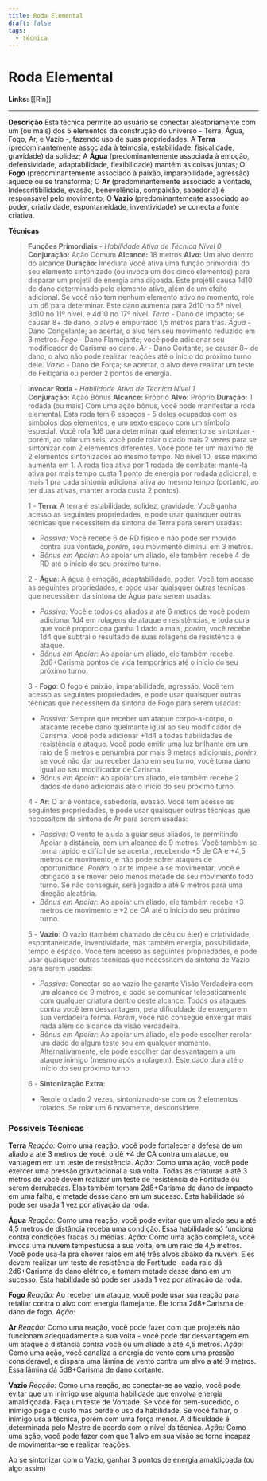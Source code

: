 ```yaml
---
title: Roda Elemental
draft: false
tags:
  - técnica
---
```



# Roda Elemental

**Links:** [[Rin]]

---

**Descrição**
Esta técnica permite ao usuário se conectar aleatoriamente com um (ou mais) dos 5 elementos da construção do universo - Terra, Água, Fogo, Ar, e Vazio -, fazendo uso de suas propriedades. 
A **Terra** (predominantemente associada à teimosia, estabilidade, fisicalidade, gravidade) dá solidez; 
A **Água** (predominantemente associada à emoção, defensividade, adaptabilidade, flexibilidade) mantém as coisas juntas; 
O **Fogo** (predominantemente associado à paixão, imparabilidade, agressão) aquece ou se transforma; 
O **Ar** (predominantemente associado à vontade, Indescritibilidade, evasão, benevolência, compaixão, sabedoria) é responsável pelo movimento; 
O **Vazio** (predominantemente associado ao poder, criatividade, espontaneidade, inventividade) se conecta a fonte criativa.


**Técnicas**
> **Funções Primordiais** - *Habilidade Ativa de Técnica Nível 0*  
> **Conjuração:**  Ação Comum
> **Alcance:** 18 metros
> **Alvo:** Um alvo dentro do alcance
> **Duração:** Imediata
> Você ativa uma função primordial do seu elemento sintonizado (ou invoca um dos cinco elementos) para disparar um projetil de energia amaldiçoada. Este projétil causa 1d10 de dano determinado pelo elemento ativo, além de um efeito adicional. Se você não tem nenhum elemento ativo no momento, role um d6 para determinar. Este dano aumenta para 2d10 no 5º nível, 3d10 no 11º nível, e 4d10 no 17º nível.
> *Terra* - Dano de Impacto; se causar 8+ de dano, o alvo é empurrado 1,5 metros para trás.
> *Água* - Dano Congelante; ao acertar, o alvo tem seu movimento reduzido em 3 metros.
> *Fogo* - Dano Flamejante; você pode adicionar seu modificador de Carisma ao dano.
> *Ar* - Dano Cortante; se causar 8+ de dano, o alvo não pode realizar reações até o ínicio do próximo turno dele.
> *Vazio* - Dano de Força; se acertar, o alvo deve realizar um teste de Feitiçaria ou perder 2 pontos de energia.

> **Invocar Roda** - *Habilidade Ativa de Técnica Nível 1*  
> **Conjuração:**  Ação Bônus
> **Alcance:** Próprio
> **Alvo:**  Próprio
> **Duração:** 1 rodada (ou mais)
> Com uma ação bônus, você pode manifestar a roda elemental. Esta roda tem 6 espaços - 5 deles ocupados com os símbolos dos elementos, e um sexto espaço com um símbolo especial. Você rola 1d6 para determinar qual elemento se sintonizar - porém, ao rolar um seis, você pode rolar o dado mais 2 vezes para se sintonizar com 2 elementos diferentes. Você pode ter um máximo de 2 elementos sintonizados ao mesmo tempo. No nível 10, esse máximo aumenta em 1. A roda fica ativa por 1 rodada de combate: mante-la ativa por mais tempo custa 1 ponto de energia por rodada adicional, e mais 1 pra cada sintonia adicional ativa ao mesmo tempo (portanto, ao ter duas ativas, manter a roda custa 2 pontos).
> 
> 1 - **Terra**: A terra é estabilidade, solidez, gravidade. Você ganha acesso as seguintes propriedades, e pode usar quaisquer outras técnicas que necessitem da sintona de Terra para serem usadas:
> - *Passiva:* Você recebe 6 de RD físico e não pode ser movido contra sua vontade, *porém*, seu movimento diminui em 3 metros.
> - *Bônus em Apoiar*: Ao apoiar um aliado, ele também recebe 4 de RD até o início do seu próximo turno.
> 
> 2 - **Água**: A água é emoção, adaptabilidade, poder. Você tem acesso as seguintes propriedades, e pode usar quaisquer outras técnicas que necessitem da sintona de Água para serem usadas:
> - *Passiva:* Você e todos os aliados a até 6 metros de você podem adicionar 1d4 em rolagens de ataque e resistências, e toda cura que você proporciona ganha 1 dado a mais, *porém,* você recebe 1d4 que subtrai o resultado de suas rolagens de resistência e ataque.
> - *Bônus em Apoiar*: Ao apoiar um aliado, ele também recebe 2d6+Carisma pontos de vida temporários até o início do seu próximo turno.
>
> 3 - **Fogo**: O fogo é paixão, imparabilidade, agressão. Você tem acesso as seguintes propriedades, e pode usar quaisquer outras técnicas que necessitem da sintona de Fogo para serem usadas:
> - *Passiva:* Sempre que receber um ataque corpo-a-corpo, o atacante recebe dano queimante igual ao seu modificador de Carisma. Você pode adicionar +1d4 a todas habilidades de resistência e ataque. Você pode emitir uma luz brilhante em um raio de 9 metros e penumbra por mais 9 metros adicionais, *porém*, se você não dar ou receber dano em seu turno, você toma dano igual ao seu modificador de Carisma.
> - *Bônus em Apoiar*:  Ao apoiar um aliado, ele também recebe 2 dados de dano adicionais até o início do seu próximo turno.
> 
> 4 - **Ar**: O ar é vontade, sabedoria, evasão. Você tem acesso as seguintes propriedades, e pode usar quaisquer outras técnicas que necessitem da sintona de Ar para serem usadas:
> - *Passiva:* O vento te ajuda a guiar seus aliados, te permitindo Apoiar a distância, com um alcance de 9 metros. Você também se torna rápido e difícil de se acertar, recebendo +5 de CA e +4,5 metros de movimento, e não pode sofrer ataques de oportunidade. *Porém*, o ar te impele a se movimentar; você é obrigado a se mover pelo menos metade de seu movimento todo turno. Se não conseguir, será jogado a até 9 metros para uma direção aleatória.
> - *Bônus em Apoiar*: Ao apoiar um aliado, ele também recebe +3 metros de movimento e +2 de CA até o início do seu próximo turno.
> 
> 5 - **Vazio**:  O vazio (também chamado de céu ou éter) é criatividade, espontaneidade, inventividade, mas também energia, possibilidade, tempo e espaço. Você tem acesso as seguintes propriedades, e pode usar quaisquer outras técnicas que necessitem da sintona de Vazio para serem usadas:
> - *Passiva:* Conectar-se ao vazio lhe garante Visão Verdadeira com um alcance de 9 metros, e pode se comunicar telepaticamente com qualquer criatura dentro deste alcance. Todos os ataques contra você tem desvantagem, pela dificuldade de enxergarem sua verdadeira forma. *Porém*, você não consegue enxergar mais nada além do alcance da visão verdadeira.
> - *Bônus em Apoiar*: Ao apoiar um aliado, ele pode escolher rerolar um dado de algum teste seu em qualquer momento. Alternativamente, ele pode escolher dar desvantagem a um ataque inimigo (mesmo após a rolagem). Este dado dura até o início do seu próximo turno.
> 
> 6 - **Sintonização Extra**:
> - Rerole o dado 2 vezes, sintoniznado-se com os 2 elementos rolados. Se rolar um 6 novamente, desconsidere.

### Possíveis Técnicas
**Terra**
*Reação:* Como uma reação, você pode fortalecer a defesa de um aliado a até 3 metros de você: o dê +4 de CA contra um ataque, ou vantagem em um teste de resistência. 
*Ação:* Como uma ação, você pode exercer uma pressão gravitacional a sua volta. Todas as criaturas a até 3 metros de você devem realizar um teste de resistência de Fortitude ou serem derrubadas. Elas também tomam 2d8+Carisma de dano de impacto em uma falha, e metade desse dano em um sucesso. Esta habilidade só pode ser usada 1 vez por ativação da roda.

**Água**
*Reação:* Como uma reação, você pode evitar que um aliado seu a até 4,5 metros de distância receba uma condição. Essa habilidade só funciona contra condições fracas ou médias.
*Ação:* Como uma ação completa, você invoca uma nuvem tempestuosa a sua volta, em um raio de 4,5 metros. Você pode usa-la pra chover raios em até três alvos abaixo da nuvem. Eles devem realizar um teste de resistência de Fortitude -cada raio dá 2d6+Carisma de dano elétrico, e tomam metade desse dano em um sucesso. Esta habilidade só pode ser usada 1 vez por ativação da roda.

**Fogo**
*Reação:* Ao receber um ataque, você pode usar sua reação para retaliar contra o alvo com energia flamejante. Ele toma 2d8+Carisma de dano de fogo.
*Ação:* 

**Ar**
*Reação:* Como uma reação, você pode fazer com que projetéis não funcionam adequadamente a sua volta - você pode dar desvantagem em um ataque a distância contra você ou um aliado a até 4,5 metros.
*Ação:* Como uma ação, você canaliza a energia do vento com uma pressão consideravel, e dispara uma lâmina de vento contra um alvo a até 9 metros. Essa lâmina dá 5d8+Carisma de dano cortante.

**Vazio**
*Reação:* Como uma reação, ao conectar-se ao vazio, você pode evitar que um inimigo use alguma habilidade que envolva energia amaldiçoada. Faça um teste de Vontade. Se você for bem-sucedido, o inimigo paga o custo mas perde o uso da habilidade. Se você falhar, o inimigo usa a técnica, porém com uma força menor. A dificuldade é determinada pelo Mestre de acordo com o nível da técnica.
*Ação:* Como uma ação, você pode fazer com que 1 alvo em sua visão se torne incapaz de movimentar-se e realizar reações.

Ao se sintonizar com o Vazio, ganhar 3 pontos de energia amaldiçoada (ou algo assim)